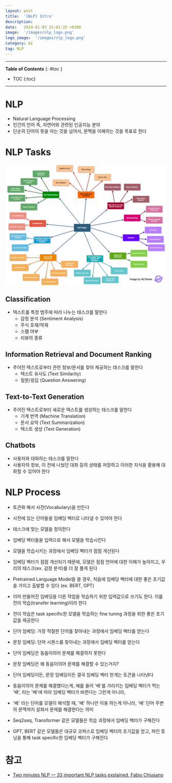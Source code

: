 ```yaml
---
layout: post
title:  '[NLP] Intro'
description: 
date:   2024-01-03 15:01:35 +0300
image:  '/images/nlp_logo.png'
logo_image:  '/images/nlp_logo.png'
category: AI
tag: NLP
---
```

---

**Table of Contents**
{: #toc }
*  TOC
{:toc}

---

# NLP

- Natural Language Processing
- 인간의 언어 즉, 자연어와 관련된 인공지능 분야
- 단순히 단어의 뜻을 아는 것을 넘어서, 문맥을 이해하는 것을 목표로 한다

# NLP Tasks

![](/images/ai_nlp_intro_1.png)

## Classification

- 텍스트를 특정 범주에 따라 나누는 태스크를 말한다
  - 감정 분석 (Sentiment Analysis)
  - 주식 호재/악재
  - 스팸 여부
  - 리뷰의 종류

## Information Retrieval and Document Ranking

- 주어진 텍스트로부터 관련 정보/문서를 찾아 제공하는 태스크를 말한다
  - 텍스트 유사도 (Text Similarity)
  - 질문/응답 (Question Answering)


## Text-to-Text Generation

- 주어진 텍스트로부터 새로운 텍스트를 생성하는 태스크를 말한다
  - 기계 번역 (Machine Translation)
  - 문서 요약 (Text Summarization)
  - 텍스트 생성 (Text Generation)


## Chatbots

- 사용자와 대화하는 태스크를 말한다
- 사용자의 정보, 이 전에 나눴던 대화 등의 상태를 저장하고 이러한 지식을 활용해 대화할 수 있어야 한다




# NLP Process

- 토큰화 해서 사전(Vocabulary)을 만든다
- 사전에 있는 단어들을 임베딩 벡터로 나타낼 수 있어야 한다
- 태스크에 맞는 모델을 정의한다
- 임베딩 벡터들을 입력으로 해서 모델을 학습시킨다
- 모델을 학습시키는 과정에서 임베딩 벡터가 점점 개선된다
- 임베딩 벡터가 점점 개선되기 때문에, 모델은 점점 언어에 대한 이해가 높아지고, 우리의 태스크(ex. 감정 분석)를 더 잘 풀게 된다
- Pretrained Language Model을 쓸 경우, 처음에 임베딩 벡터에 대한 좋은 초기값을 가지고 출발할 수 있다 (ex. BERT, GPT)



- 이미 만들어진 임베딩을 다른 작업을 학습하기 위한 입력값으로 쓰기도 한다. 이를 전이 학습(transfer learning)이라 한다
- 전이 학습은 task specific한 모델을 학습하는 fine tuning 과정을 위한 좋은 초기값을 제공한다


- 단어 임베딩: 가장 적절한 단어를 찾아내는 과정에서 임베딩 벡터를 얻는다
- 문장 임베딩: 단어 시퀀스를 찾아내는 과정에서 임베딩 벡터를 얻는다


- 단어 임베딩은 동음이의어 문제를 해결하지 못한다
- 문장 임베딩은 왜 동음이의어 문제를 해결할 수 있는거지?
- 단어 임베딩이든, 문장 임베딩이든 결국 임베딩 벡터 한개는 토큰을 나타낸다
- 동음이의어 문제를 해결했다는게, 예를 들어 '배'를 가리키는 임베딩 벡터가 먹는 '배', 타는 '배'에 따라 임베딩 벡터가 바뀐다는 그런게 아니라,
- '배' 라는 단어를 모델이 해석할 때, '배' 하나만 이용 하는게 아니라, '배' 단어 주변의 문맥까지 살펴서 문제를 해결한다는 의미



- Seq2seq, Transformer 같은 모델들은 학습 과정에서 임베딩 벡터가 구해진다
- GPT, BERT 같은 모델들은 대규모 코퍼스로 임베딩 벡터의 초기값을 얻고, 파인 튜닝을 통해 task specific한 임베딩 벡터가 구해진다



# 참고

- [Two minutes NLP — 33 important NLP tasks explained, Fabio Chiusano](https://medium.com/nlplanet/two-minutes-nlp-33-important-nlp-tasks-explained-31e2caad2b1b)